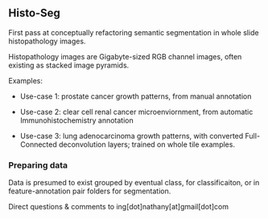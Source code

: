## Histo-Seg
First pass at conceptually refactoring semantic segmentation in whole slide histopathology images.

Histopathology images are Gigabyte-sized RGB channel images, often existing as stacked image pyramids.

Examples: 

* Use-case 1: prostate cancer growth patterns, from manual annotation

* Use-case 2: clear cell renal cancer microenviornment, from automatic Immunohistochemistry annotation

* Use-case 3: lung adenocarcinoma growth patterns, with converted Full-Connected deconvolution layers; trained on whole tile examples.

### Preparing data
Data is presumed to exist grouped by eventual class, for classificaiton, or in feature-annotation pair folders for segmentation. 



Direct questions & comments to ing[dot]nathany[at]gmail[dot]com
